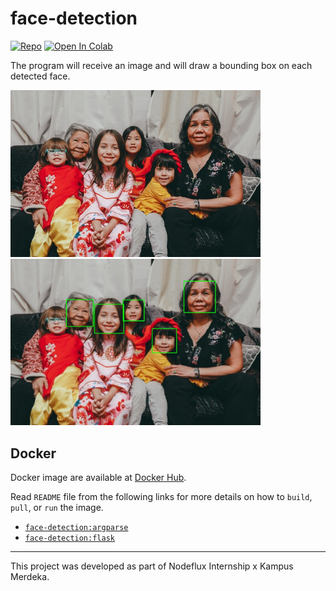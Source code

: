 # face-detection

[![Repo](https://badgen.net/badge/icon/GitHub?icon=github&label)](https://github.com/Xu-Justin/face-detection) [![Open In Colab](https://colab.research.google.com/assets/colab-badge.svg)](https://colab.research.google.com/drive/1XvDY8wFhDMQ3VFr2aX9InjU1ZGXfzPM1?usp=sharing)

The program will receive an image and will draw a bounding box on each detected face.

<p float="left">
  <img src="sample_image/0.jpg" width="400" />
  <img src="sample_output/result-0.jpg" width="400" /> 
</p>

## Docker

Docker image are available at [Docker Hub](https://hub.docker.com/repository/docker/jstnxu/face-detection/tags).

Read `README` file from the following links for more details on how to `build`, `pull`, or `run` the image.

 * [`face-detection:argparse`](argparse/README.md)
 * [`face-detection:flask`](flask/README.md)

---

This project was developed as part of Nodeflux Internship x Kampus Merdeka.

